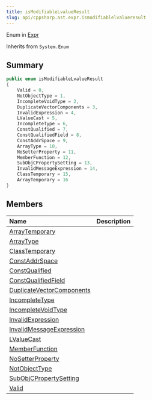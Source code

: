 ```yaml
---
title: isModifiableLvalueResult
slug: api/cppsharp.ast.expr.ismodifiablelvalueresult
---
```

Enum in [Expr](/api/cppsharp/ast/expr)

Inherits from `System.Enum`

## Summary



```csharp
public enum isModifiableLvalueResult
{
    Valid = 0,
    NotObjectType = 1,
    IncompleteVoidType = 2,
    DuplicateVectorComponents = 3,
    InvalidExpression = 4,
    LValueCast = 5,
    IncompleteType = 6,
    ConstQualified = 7,
    ConstQualifiedField = 8,
    ConstAddrSpace = 9,
    ArrayType = 10,
    NoSetterProperty = 11,
    MemberFunction = 12,
    SubObjCPropertySetting = 13,
    InvalidMessageExpression = 14,
    ClassTemporary = 15,
    ArrayTemporary = 16
}
```

## Members

|Name|Description|
|:---|:---|
|[ArrayTemporary](/api/cppsharp/ast/expr/ismodifiablelvalueresult/arraytemporary)||
|[ArrayType](/api/cppsharp/ast/expr/ismodifiablelvalueresult/arraytype)||
|[ClassTemporary](/api/cppsharp/ast/expr/ismodifiablelvalueresult/classtemporary)||
|[ConstAddrSpace](/api/cppsharp/ast/expr/ismodifiablelvalueresult/constaddrspace)||
|[ConstQualified](/api/cppsharp/ast/expr/ismodifiablelvalueresult/constqualified)||
|[ConstQualifiedField](/api/cppsharp/ast/expr/ismodifiablelvalueresult/constqualifiedfield)||
|[DuplicateVectorComponents](/api/cppsharp/ast/expr/ismodifiablelvalueresult/duplicatevectorcomponents)||
|[IncompleteType](/api/cppsharp/ast/expr/ismodifiablelvalueresult/incompletetype)||
|[IncompleteVoidType](/api/cppsharp/ast/expr/ismodifiablelvalueresult/incompletevoidtype)||
|[InvalidExpression](/api/cppsharp/ast/expr/ismodifiablelvalueresult/invalidexpression)||
|[InvalidMessageExpression](/api/cppsharp/ast/expr/ismodifiablelvalueresult/invalidmessageexpression)||
|[LValueCast](/api/cppsharp/ast/expr/ismodifiablelvalueresult/lvaluecast)||
|[MemberFunction](/api/cppsharp/ast/expr/ismodifiablelvalueresult/memberfunction)||
|[NoSetterProperty](/api/cppsharp/ast/expr/ismodifiablelvalueresult/nosetterproperty)||
|[NotObjectType](/api/cppsharp/ast/expr/ismodifiablelvalueresult/notobjecttype)||
|[SubObjCPropertySetting](/api/cppsharp/ast/expr/ismodifiablelvalueresult/subobjcpropertysetting)||
|[Valid](/api/cppsharp/ast/expr/ismodifiablelvalueresult/valid)||

